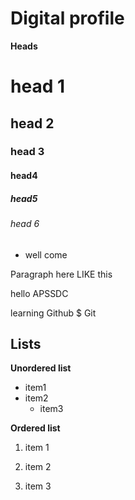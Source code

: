 # Digital profile
**Heads**
# head 1
## head 2
### head 3
#### head4
##### head5 
###### head 6
* well come

 Paragraph here LIKE this
 
 hello APSSDC 
 
 learning Github $ Git
 
 ## Lists
 
 **Unordered list**
 
 * item1
 * item2
      * item3

**Ordered list**

1. item 1

2. item 2

3. item 3
